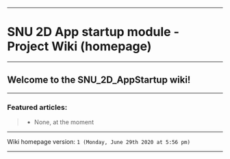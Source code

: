 
***

# SNU 2D App startup module - Project Wiki (homepage)

***

## Welcome to the SNU_2D_AppStartup wiki!

***

### Featured articles:

> * None, at the moment

***

Wiki homepage version: `1 (Monday, June 29th 2020 at 5:56 pm)`

***
